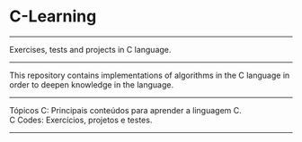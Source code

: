 # C-Learning
***
Exercises, tests and projects in C language.
***
This repository contains implementations of algorithms in the C language in order to deepen knowledge in the language.
***
Tópicos C: Principais conteúdos para aprender a linguagem C.<br>
C Codes: Exercícios, projetos e testes.
***
